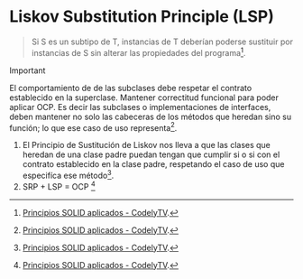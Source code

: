 # Liskov Substitution Principle (LSP)
> Si S es un subtipo de T, instancias de T deberían poderse sustituir por instancias de S sin alterar las propiedades del programa[^1].

> [!IMPORTANT]
> El comportamiento de de las subclases debe respetar el contrato establecido en la superclase. Mantener correctitud funcional para poder aplicar OCP. Es decir las subclases o implementaciones de interfaces, deben mantener no solo las cabeceras de los métodos que heredan sino su función; lo que ese caso de uso representa[^1].

1. El Principio de Sustitución de Liskov nos lleva a que las clases que heredan de una clase padre puedan tengan que cumplir si o si con el contrato establecido en la clase padre, respetando el caso de uso que especifíca ese método[^1].
2. SRP + LSP = OCP [^1]



[^1]: [Principios SOLID aplicados - CodelyTV](https://pro.codely.com/library/principios-solid-aplicados-36875/77070/about/).


